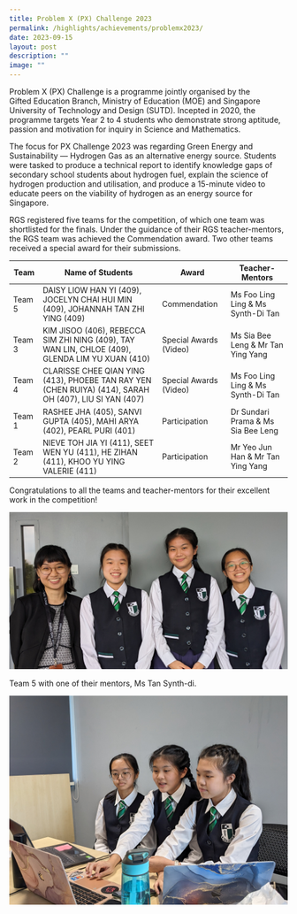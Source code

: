 ```yaml
---
title: Problem X (PX) Challenge 2023
permalink: /highlights/achievements/problemx2023/
date: 2023-09-15
layout: post
description: ""
image: ""
---
```

Problem X (PX) Challenge is a programme jointly organised by the Gifted Education Branch, Ministry of Education (MOE) and Singapore University of Technology and Design (SUTD). Incepted in 2020, the programme targets Year 2 to 4 students who demonstrate strong aptitude, passion and motivation for inquiry in Science and Mathematics.

The focus for PX Challenge 2023 was regarding Green Energy and Sustainability — Hydrogen Gas as an alternative energy source. Students were tasked to produce a technical report to identify knowledge gaps of secondary school students about hydrogen fuel, explain the science of hydrogen production and utilisation, and produce a 15-minute video to educate peers on the viability of hydrogen as an energy source for Singapore.  
  
RGS registered five teams for the competition, of which one team was shortlisted for the finals. Under the guidance of their RGS teacher-mentors, the RGS team was achieved the Commendation award. Two other teams received a special award for their submissions.


Team | Name of Students | Award | Teacher-Mentors |
| -------- | -------- | -------- | -------- |   
Team 5 |DAISY LIOW HAN YI (409), JOCELYN CHAI HUI MIN (409), JOHANNAH TAN ZHI YING (409)    | Commendation | Ms Foo Ling Ling & Ms Synth-Di Tan |
Team 3 | KIM JISOO (406), REBECCA SIM ZHI NING (409), TAY WAN LIN, CHLOE (409), GLENDA LIM YU XUAN (410)  | Special Awards (Video) | Ms Sia Bee Leng & Mr Tan Ying Yang |
Team 4 | CLARISSE CHEE QIAN YING (413), PHOEBE TAN RAY YEN (CHEN RUIYA) (414), SARAH OH (407), LIU SI YAN (407) | Special Awards (Video) | Ms Foo Ling Ling & Ms Synth-Di Tan |
Team 1 | RASHEE JHA (405), SANVI GUPTA (405), MAHI ARYA (402), PEARL PURI (401) | Participation | Dr Sundari Prama & Ms Sia Bee Leng |
Team 2 | NIEVE TOH JIA YI (411), SEET WEN YU (411), HE ZIHAN (411), KHOO YU YING VALERIE (411) | Participation | Mr Yeo Jun Han & Mr Tan Ying Yang |

Congratulations to all the teams and teacher-mentors for their excellent work in the competition!

![](/images/pxl2023%20(1).jpg)
   
Team 5 with one of their mentors, Ms Tan Synth-di.

![](/images/pxl%202023%20(2).jpg)

